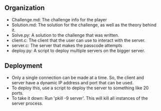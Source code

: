 ## Organization 
- Challenge.md: The challenge info for the player 
- Solution.md: The solution for the challenge, as well as the theory behind it. 
- Solve.py: A solution to the challenge that was written. 
- client.c: The client that the user can use to interact with the server. 
- server.c: The server that makes the passcode attempts 
- deploy.py: A script to deploy multiple servers on the bigger server. 

## Deployment 
- Only a single connection can be made at a time. So, the client and server have a dynamic IP address and port that can be used. 
- To deploy this, use a script to deploy the server to something like 20 ports. 
- To take it down: Run 'pkill -9 server'. This will kill all instances of the server process. 